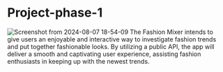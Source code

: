 # Project-phase-1
![Screenshot from 2024-08-07 18-54-09](https://github.com/user-attachments/assets/9560dc7b-c435-44d2-8a7b-e5ed1fd7c56b)
The Fashion Mixer intends to give users an enjoyable and interactive way to investigate fashion trends and put together fashionable looks. By utilizing a public API, the app will deliver a smooth and captivating user experience, assisting fashion enthusiasts in keeping up with the newest trends.

